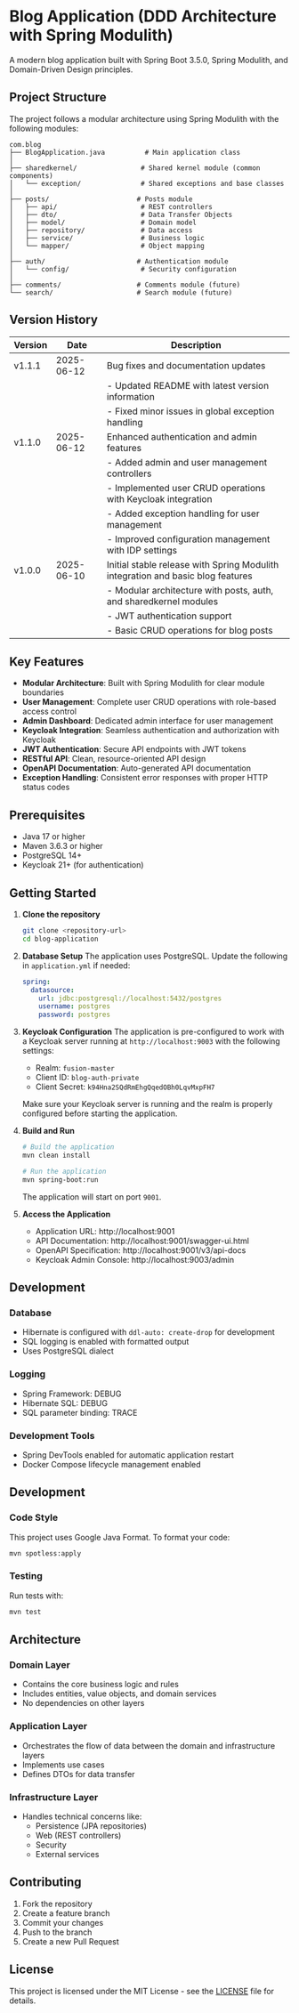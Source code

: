 # Blog Application (DDD Architecture with Spring Modulith)

A modern blog application built with Spring Boot 3.5.0, Spring Modulith, and Domain-Driven Design principles.

## Project Structure

The project follows a modular architecture using Spring Modulith with the following modules:

```
com.blog
├── BlogApplication.java          # Main application class
│
├── sharedkernel/                # Shared kernel module (common components)
│   └── exception/               # Shared exceptions and base classes
│
├── posts/                      # Posts module
│   ├── api/                     # REST controllers
│   ├── dto/                     # Data Transfer Objects
│   ├── model/                   # Domain model
│   ├── repository/              # Data access
│   ├── service/                 # Business logic
│   └── mapper/                  # Object mapping
│
├── auth/                       # Authentication module
│   └── config/                  # Security configuration
│
├── comments/                   # Comments module (future)
└── search/                     # Search module (future)
```

## Version History

| Version | Date       | Description                                                                 |
|---------|------------|-----------------------------------------------------------------------------|
| v1.1.1  | 2025-06-12 | Bug fixes and documentation updates                                        |
|         |            | - Updated README with latest version information                           |
|         |            | - Fixed minor issues in global exception handling                          |
| v1.1.0  | 2025-06-12 | Enhanced authentication and admin features                                  |
|         |            | - Added admin and user management controllers                               |
|         |            | - Implemented user CRUD operations with Keycloak integration               |
|         |            | - Added exception handling for user management                              |
|         |            | - Improved configuration management with IDP settings                       |
| v1.0.0  | 2025-06-10 | Initial stable release with Spring Modulith integration and basic blog features |
|         |            | - Modular architecture with posts, auth, and sharedkernel modules           |
|         |            | - JWT authentication support                                                |
|         |            | - Basic CRUD operations for blog posts                                      |

## Key Features

- **Modular Architecture**: Built with Spring Modulith for clear module boundaries
- **User Management**: Complete user CRUD operations with role-based access control
- **Admin Dashboard**: Dedicated admin interface for user management
- **Keycloak Integration**: Seamless authentication and authorization with Keycloak
- **JWT Authentication**: Secure API endpoints with JWT tokens
- **RESTful API**: Clean, resource-oriented API design
- **OpenAPI Documentation**: Auto-generated API documentation
- **Exception Handling**: Consistent error responses with proper HTTP status codes

## Prerequisites

- Java 17 or higher
- Maven 3.6.3 or higher
- PostgreSQL 14+
- Keycloak 21+ (for authentication)

## Getting Started

1. **Clone the repository**
   ```bash
   git clone <repository-url>
   cd blog-application
   ```

2. **Database Setup**
   The application uses PostgreSQL. Update the following in `application.yml` if needed:
   ```yaml
   spring:
     datasource:
       url: jdbc:postgresql://localhost:5432/postgres
       username: postgres
       password: postgres
   ```

3. **Keycloak Configuration**
   The application is pre-configured to work with a Keycloak server running at `http://localhost:9003` with the following settings:
   - Realm: `fusion-master`
   - Client ID: `blog-auth-private`
   - Client Secret: `k94Hna2SQdRmEhgQqedOBh0LqvMxpFH7`
   
   Make sure your Keycloak server is running and the realm is properly configured before starting the application.

4. **Build and Run**
   ```bash
   # Build the application
   mvn clean install
   
   # Run the application
   mvn spring-boot:run
   ```
   The application will start on port `9001`.

5. **Access the Application**
   - Application URL: http://localhost:9001
   - API Documentation: http://localhost:9001/swagger-ui.html
   - OpenAPI Specification: http://localhost:9001/v3/api-docs
   - Keycloak Admin Console: http://localhost:9003/admin

## Development

### Database
- Hibernate is configured with `ddl-auto: create-drop` for development
- SQL logging is enabled with formatted output
- Uses PostgreSQL dialect

### Logging
- Spring Framework: DEBUG
- Hibernate SQL: DEBUG
- SQL parameter binding: TRACE

### Development Tools
- Spring DevTools enabled for automatic application restart
- Docker Compose lifecycle management enabled

## Development

### Code Style

This project uses Google Java Format. To format your code:

```bash
mvn spotless:apply
```

### Testing

Run tests with:

```bash
mvn test
```

## Architecture

### Domain Layer
- Contains the core business logic and rules
- Includes entities, value objects, and domain services
- No dependencies on other layers

### Application Layer
- Orchestrates the flow of data between the domain and infrastructure layers
- Implements use cases
- Defines DTOs for data transfer

### Infrastructure Layer
- Handles technical concerns like:
  - Persistence (JPA repositories)
  - Web (REST controllers)
  - Security
  - External services

## Contributing

1. Fork the repository
2. Create a feature branch
3. Commit your changes
4. Push to the branch
5. Create a new Pull Request

## License

This project is licensed under the MIT License - see the [LICENSE](LICENSE) file for details.
